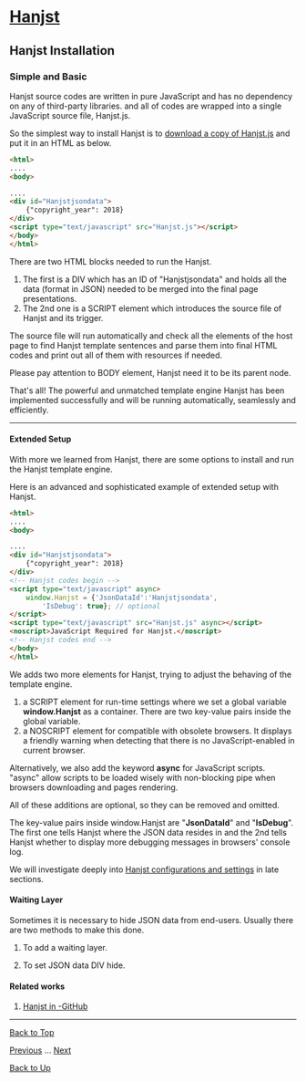 # [Hanjst](/hanjst/index)
## Hanjst Installation
### Simple and Basic

Hanjst source codes are written in pure JavaScript and has no dependency on any of third-party libraries. and all of codes are wrapped into a single JavaScript source file, Hanjst.js.

So the simplest way to install Hanjst is to [download a copy of Hanjst.js](https://github.com/wadelau/Hanjst) and put it in an HTML as below.

```html
<html>
....
<body>

....
<div id="Hanjstjsondata">
	{"copyright_year": 2018}
</div>
<script type="text/javascript" src="Hanjst.js"></script>
</body>
</html>
```
There are two HTML blocks needed to run the Hanjst. 
1. The first is a DIV which has an ID of "Hanjstjsondata" and holds all the data (format in JSON) needed to be merged into the final page presentations.
2. The 2nd one is a SCRIPT element which introduces the source file of Hanjst and its trigger.

The source file will run automatically and check all the elements of the host page to find Hanjst template sentences and parse them into final HTML codes and print out all of them with resources if needed.

Please pay attention to BODY element, Hanjst need it to be its parent node.

That's all!
The powerful and unmatched template engine Hanjst has been implemented successfully and will be running automatically, seamlessly and efficiently. 

---
#### Extended Setup
With more we learned from Hanjst, there are some options to install and run the Hanjst template engine.

Here is an advanced and sophisticated example of extended setup with Hanjst.
```html
<html>
....
<body>

....
<div id="Hanjstjsondata">
	{"copyright_year": 2018}
</div>
<!-- Hanjst codes begin -->
<script type="text/javascript" async>
    window.Hanjst = {'JsonDataId':'Hanjstjsondata', 
	    'IsDebug': true}; // optional
</script>
<script type="text/javascript" src="Hanjst.js" async></script>
<noscript>JavaScript Required for Hanjst.</noscript>
<!-- Hanjst codes end -->
</body> 
</html>
```
We adds two more elements for Hanjst, trying to adjust the behaving of the template engine.  
1. a SCRIPT element for run-time settings where we set a global variable **window.Hanjst** as a container. There are two key-value pairs inside the global variable. 
2. a NOSCRIPT element for compatible with obsolete browsers. It displays a friendly warning when detecting that there is no JavaScript-enabled in current browser.

Alternatively, we also add the keyword  **async** for JavaScript scripts.  "async" allow scripts to be loaded wisely with non-blocking pipe when browsers downloading and pages rendering. 

All of these additions are optional, so they can be removed and omitted.

The key-value pairs inside window.Hanjst are "**JsonDataId**" and "**IsDebug**". 
The first one tells Hanjst where the JSON data resides in and the 2nd tells Hanjst whether to display more debugging messages in browsers' console log.

We will investigate deeply into [Hanjst configurations and settings](./hanjst-config) in late sections.

#### Waiting Layer
Sometimes it is necessary to hide JSON data from end-users. Usually there are two methods to make this done.

1. To add a waiting layer.


2. To set JSON data DIV hide.



#### Related works
1. [Hanjst in -GitHub]([https://github.com/wadelau/Hanjst](https://github.com/wadelau/Hanjst))


----
[Back to Top](/hanjst/hanjst-install)

[Previous](./what-is-hanjst) ... [Next](./hanjst-config)

[Back to Up](/hanjst/index)

<!--stackedit_data:
eyJoaXN0b3J5IjpbLTE0NDE1MzI0ODQsMTU2MDIyMzU4MywxOD
I4Mjg4ODk3XX0=
-->